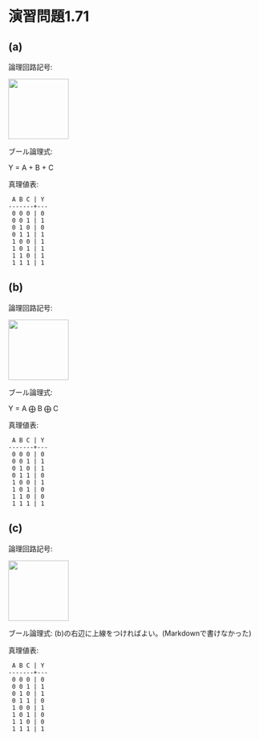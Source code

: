 # 演習問題1.71

## (a)

論理回路記号:

<img src="https://horie-t.github.io/DigitalDesignAndComputerArchitecture-Ans/images/ex1-71/OR3_1.svg" width="120px" />

ブール論理式:

Y = A + B + C

真理値表:
```
 A B C | Y
-------+---
 0 0 0 | 0
 0 0 1 | 1
 0 1 0 | 0
 0 1 1 | 1
 1 0 0 | 1
 1 0 1 | 1
 1 1 0 | 1
 1 1 1 | 1
```

## (b)

論理回路記号:

<img src="https://horie-t.github.io/DigitalDesignAndComputerArchitecture-Ans/images/ex1-71/XNOR4_1.svg" width="120px" />

ブール論理式:

Y = A &#x2A01; B &#x2A01; C

真理値表:
```
 A B C | Y
-------+---
 0 0 0 | 0
 0 0 1 | 1
 0 1 0 | 1
 0 1 1 | 0
 1 0 0 | 1
 1 0 1 | 0
 1 1 0 | 0
 1 1 1 | 1
```

## (c)

論理回路記号:

<img src="https://horie-t.github.io/DigitalDesignAndComputerArchitecture-Ans/images/ex1-71/XOR3_1.svg" width="120px" />

ブール論理式:
(b)の右辺に上線をつければよい。(Markdownで書けなかった)


真理値表:
```
 A B C | Y
-------+---
 0 0 0 | 0
 0 0 1 | 1
 0 1 0 | 1
 0 1 1 | 0
 1 0 0 | 1
 1 0 1 | 0
 1 1 0 | 0
 1 1 1 | 1
```
